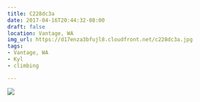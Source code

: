 ```yaml
---
title: C228dc3a
date: 2017-04-16T20:44:32-08:00
draft: false
location: Vantage, WA
img_url: https://d17enza3bfujl8.cloudfront.net/c228dc3a.jpg
tags:
- Vantage, WA
- Kyl
- climbing

---
```


![](https://d17enza3bfujl8.cloudfront.net/c228dc3a.jpg)
